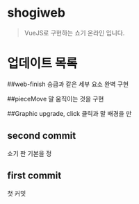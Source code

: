 # shogiweb

> VueJS로 구현하는 쇼기 온라인 입니다.

# 업데이트 목록

##web-finish
승급과 같은 세부 요소 완벽 구현

##pieceMove
말 움직이는 것을 구현

##Graphic upgrade, click
클릭과 말 배경을 만

## second commit
쇼기 판 기본을 정

## first commit
첫 커밋




